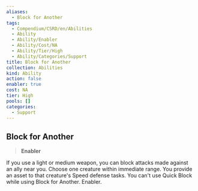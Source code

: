 ```yaml
---
aliases:
  - Block for Another
tags:
  - Compendium/CSRD/en/Abilities
  - Ability
  - Ability/Enabler
  - Ability/Cost/NA
  - Ability/Tier/High
  - Ability/Categories/Support
title: Block for Another
collection: Abilities
kind: Ability
action: false
enabler: true
cost: NA
tier: High
pools: []
categories:
  - Support
---
```

## Block for Another    
>**Enabler**  
    
If you use a light or medium weapon, you can block attacks made against an ally near you. Choose one creature within immediate range. You provide an asset to that creature's Speed defense tasks. You can't use Quick Block while using Block for Another. Enabler.